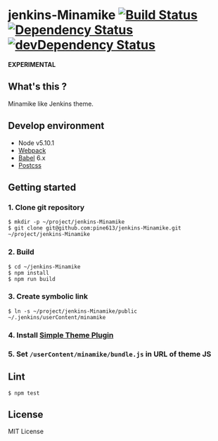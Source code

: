 # jenkins-Minamike [![Build Status](http://img.shields.io/travis/pine613/jenkins-Minamike/master.svg?style=flat-square)](https://travis-ci.org/pine613/jenkins-Minamike) [![Dependency Status](https://img.shields.io/david/pine613/jenkins-Minamike.svg?style=flat-square)](https://david-dm.org/pine613/jenkins-Minamike) [![devDependency Status](https://img.shields.io/david/dev/pine613/jenkins-Minamike.svg?style=flat-square)](https://david-dm.org/pine613/jenkins-Minamike#info=devDependencies)

**EXPERIMENTAL**

## What's this ?
Minamike like Jenkins theme.

## Develop environment

- Node v5.10.1
- [Webpack](https://webpack.github.io/)
- [Babel](https://babeljs.io/) 6.x
- [Postcss](http://postcss.org/)

## Getting started
### 1. Clone git repository
```
$ mkdir -p ~/project/jenkins-Minamike
$ git clone git@github.com:pine613/jenkins-Minamike.git ~/project/jenkins-Minamike
```

### 2. Build
```
$ cd ~/jenkins-Minamike
$ npm install
$ npm run build
```

### 3. Create symbolic link
```
$ ln -s ~/project/jenkins-Minamike/public ~/.jenkins/userContent/minamike
```

### 4. Install [Simple Theme Plugin](https://wiki.jenkins-ci.org/display/JENKINS/Simple+Theme+Plugin)
### 5. Set `/userContent/minamike/bundle.js` in URL of theme JS

## Lint

```
$ npm test
```

## License
MIT License
